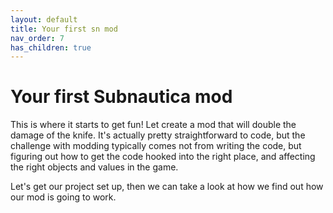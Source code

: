 ```yaml
---
layout: default
title: Your first sn mod
nav_order: 7
has_children: true
---
```


# Your first Subnautica mod

This is where it starts to get fun! Let create a mod that will double the damage of the knife. It's actually pretty straightforward to code, but the challenge with modding typically comes not from writing the code, but figuring out how to get the code hooked into the right place, and affecting the right objects and values in the game.

Let's get our project set up, then we can take a look at how we find out how our mod is going to work.
